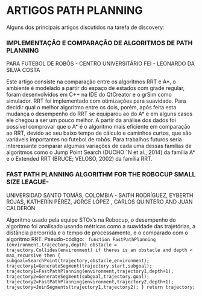 # ARTIGOS PATH PLANNING

Alguns dos principais artigos discutidos na tarefa de discovery:

### IMPLEMENTAÇÃO E COMPARAÇÃO DE ALGORITMOS DE PATH PLANNING
PARA FUTEBOL DE ROBÔS - CENTRO UNIVERSITÁRIO FEI - LEONARDO DA SILVA COSTA

Este artigo consiste na comparação entre os algoritmos RRT e A*, o ambiente é modelado a partir do espaço de estados com grade regular, foram desenvolvidos em C++ na IDE do QtCreator e o grSim como simulador.
RRT foi implementado com otimizações para suavidade. Para decidir qual o melhor algoritmo entre os dois, porém, após feita esta mudança o desempenho do RRT se equiparou ao do A* e em alguns casos ele chegou a ser um pouco
melhor.
A partir da análise dos dados foi possível comprovar que o A* é o algoritmo mais eficiente em comparação ao RRT, devido ao seu baixo tempo de cálculo e caminhos curtos, que são variáveis importantes no futebol de robôs.
Para trabalhos futuros seria interessante comparar algumas variações de cada uma dessas famílias de algoritmos como o Jump Point Search (DUCHO ˇN et al., 2014) da família A* e o Extended RRT (BRUCE; VELOSO, 2002) da família RRT.


### FAST PATH PLANNING ALGORITHM FOR THE ROBOCUP SMALL SIZE LEAGUE-
UNIVERSIDAD SANTO TOMÁS, COLOMBIA - SAITH RODRÍGUEZ, EYBERTH ROJAS, KATHERÍN PÉREZ, JORGE LÓPEZ , CARLOS QUINTERO AND JUAN CALDERÓN

Algoritmo usado pela equipe STOx’s na Robocup, o desempenho do algoritmo foi analisado usando métricas como a suavidade das trajetórias, a distância percorrida e o tempo de processamento, e o comparado com o algoritmo RRT.
Pseudo-código:
`` function FastPathPlanning (environment,trajectory,depth)
obstacle = trajectory.Collides(environment)
if theres is an obstacle and depth < max_recursive then
{
subgoal=SearchPoint(trajectory,obstacle,environment);
trajectory1=GenerateSegment(trajectory.start,subgoal);
trajectory1=FastPathPlanning(environment,trajectory1,depth+1);
trajectory2=GenerateSegment(subgoal,trajectory.goal);
trajectory2=FastPathPlanning(environment,trajectory2,depth+1);
trajectory=JoinSegments(trajectory1,trajectory2);
}
return trajectory;``


